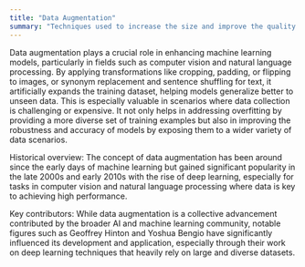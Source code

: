 ```yaml
---
title: "Data Augmentation"
summary: "Techniques used to increase the size and improve the quality of training datasets for machine learning models without collecting new data."
---
```

Data augmentation plays a crucial role in enhancing machine learning models, particularly in fields such as computer vision and natural language processing. By applying transformations like cropping, padding, or flipping to images, or synonym replacement and sentence shuffling for text, it artificially expands the training dataset, helping models generalize better to unseen data. This is especially valuable in scenarios where data collection is challenging or expensive. It not only helps in addressing overfitting by providing a more diverse set of training examples but also in improving the robustness and accuracy of models by exposing them to a wider variety of data scenarios.

Historical overview: The concept of data augmentation has been around since the early days of machine learning but gained significant popularity in the late 2000s and early 2010s with the rise of deep learning, especially for tasks in computer vision and natural language processing where data is key to achieving high performance.

Key contributors: While data augmentation is a collective advancement contributed by the broader AI and machine learning community, notable figures such as Geoffrey Hinton and Yoshua Bengio have significantly influenced its development and application, especially through their work on deep learning techniques that heavily rely on large and diverse datasets.

